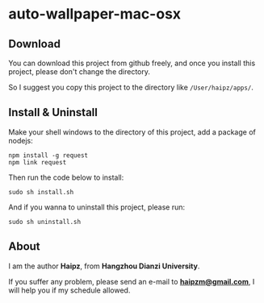 # auto-wallpaper-mac-osx

## 

## Download

You can download this project from github freely, and once you install this project, please don't change the directory.

So I suggest you copy this project to the directory like `/User/haipz/apps/`.

## Install & Uninstall

Make your shell windows to the directory of this project, add a package of nodejs:

```
npm install -g request
npm link request
```

Then run the code below to install:

```
sudo sh install.sh
```

And if you wanna to uninstall this project, please run:

```
sudo sh uninstall.sh
```

## About

I am the author **Haipz**, from **Hangzhou Dianzi University**.

If you suffer any problem, please send an e-mail to **haipzm@gmail.com**, I will help you if my schedule allowed.
